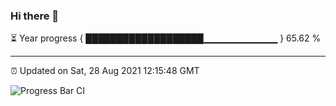 ### Hi there 👋

⏳ Year progress { ███████████████████▁▁▁▁▁▁▁▁▁▁▁ } 65.62 %

---

⏰ Updated on Sat, 28 Aug 2021 12:15:48 GMT

![Progress Bar CI](https://github.com/liununu/liununu/workflows/Progress%20Bar%20CI/badge.svg)
